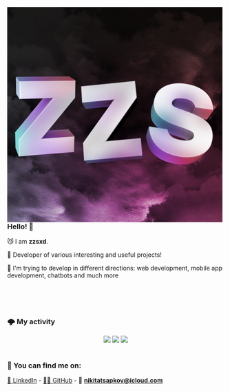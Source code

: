 <img align="left" src="https://github.com/zzsxd/zzsxd/blob/main/assets/ZZS_AV.png" width="500">

### Hello! 👋

😼 I am **zzsxd**.

🚀 Developer of various interesting and useful projects!

🎉 I'm trying to develop in different directions: web development, mobile app development, chatbots and much more

<br>
<br>
<br>

### 🌩️ My activity

<p align="center">
  <img height="50%" width="auto" src ="https://github-readme-stats.vercel.app/api?username=zzsxd&show_icons=true&count_private=true&theme=darcula&hide_border=true&hide=issues,contribs&bg_color=00000000">
  <img height="50%" width="auto" src ="https://github-readme-stats.vercel.app/api/top-langs/?username=zzsxd&layout=compact&hide_border=true&theme=darcula&bg_color=00000000&langs_count=6&hide=jupyter%20notebook,tex,css,php&exclude_repo=Pacman-AI">
  <img src ="https://github-readme-streak-stats.herokuapp.com?user=zzsxd&theme=darcula&hide_border=true&background=FFFFFF00">
  <br>
  <br>
</p>

### 🤝 You can find me on:  
[💼 LinkedIn](https://www.linkedin.com/in/nikita-tsapkov-5a2188369/) - [🧑‍💻 GitHub](https://github.com/zzsxd) - 📧 **nikitatsapkov@icloud.com**
